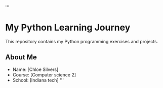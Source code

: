 '''
# My Python Learning Journey
This repository contains my Python programming
exercises and projects.
## About Me
- Name: [Chloe Silvers]
- Course: [Computer science 2]
- School: [Indiana tech]
'''